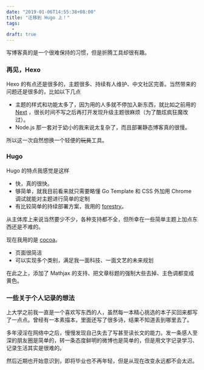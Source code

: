 ```yaml
---
date: "2019-01-06T14:55:38+08:00"
title: "迁移到 Hugo 上！"
tags:
  -
draft: true
---
```


写博客真的是一个很难保持的习惯，但是折腾工具却很有趣。

### 再见，Hexo

Hexo 的有点还是很多的，主题很多、持续有人维护、中文社区完善。当然带来的问题还是很多的，比如以下几点

- 主题的样式和功能太多了，因为用的人多就不停加入新东西，就比如之前用的 [Next](https://theme-next.iissnan.com/) ，很长时间不写之后再打开发现升级主题很麻烦（为了酷炫疯狂魔改过）。
- Node.js 那一套对于幼小的我来说太复杂了，而且部署静态博客真的很慢。

所以这一次自然想换一个轻便的~~玩具~~工具。

### Hugo

Hugo 的特点我感觉是这样

- 快，真的很快。
- 够简单，就我目前看来就只需要略懂 Go Template 和 CSS 外加用 Chrome 调试就能对主题进行简单的定制
- 有比较简单的持续部署方案，我用的 [forestry](https://forestry.io/)。

从主体库上来说当然要少不少，各种支持都不全，但所幸在一些简单主题上加点东西还是不难的。

现在我用的是 [cocoa](https://github.com/nishanths/cocoa-hugo-theme)。

- 页面很简洁
- 可以实现多个类别，满足我一面科技、一面文艺的未来规划

在此之上，添加了 Mathjax 的支持、把文章标题的强制大些去掉、主色调都变成黄色。

### 一些关于个人记录的想法

上大学之前我一直是一个喜欢写东西的人，虽然每一本精心挑选的本子买回来都写了一点点。曾经有一本素描本，里面还写了很多诗，结果不知道丢到哪里去了。

多年浸淫在网络中之后，慢慢发现自己失去了写甚至读长文的能力。发一条感人至深的朋友圈是简单的，转一条态度鲜明的微博也是简单的，但是用文字记录学习、记录生活其实是很难的。

然后近期也开始意识到，即将毕业也不再年轻，但是从现在改变永远都不会太迟。
